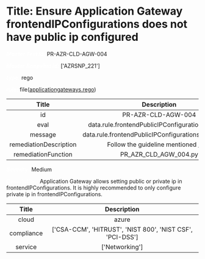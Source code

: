 



# Title: Ensure Application Gateway frontendIPConfigurations does not have public ip configured


***<font color="white">Master Test Id:</font>*** PR-AZR-CLD-AGW-004

***<font color="white">Master Snapshot Id:</font>*** ['AZRSNP_221']

***<font color="white">type:</font>*** rego

***<font color="white">rule:</font>*** file([applicationgateways.rego])  
  
  
  
  

|Title|Description|
| :---: | :---: |
|id|PR-AZR-CLD-AGW-004|
|eval|data.rule.frontendPublicIPConfigurationsDisabled|
|message|data.rule.frontendPublicIPConfigurationsDisabled_err|
|remediationDescription|Follow the guideline mentioned <a href='https://docs.microsoft.com/en-us/azure/application-gateway/configuration-front-end-ip' target='_blank'>here</a>|
|remediationFunction|PR_AZR_CLD_AGW_004.py|


***<font color="white">Severity:</font>*** Medium

***<font color="white">Description:</font>*** Application Gateway allows setting public or private ip in frontendIPConfigurations. It is highly recommended to only configure private ip in frontendIPConfigurations.  
  
  

|Title|Description|
| :---: | :---: |
|cloud|azure|
|compliance|['CSA-CCM', 'HITRUST', 'NIST 800', 'NIST CSF', 'PCI-DSS']|
|service|['Networking']|



[applicationgateways.rego]: https://github.com/prancer-io/prancer-compliance-test/tree/master/azure/cloud/applicationgateways.rego
